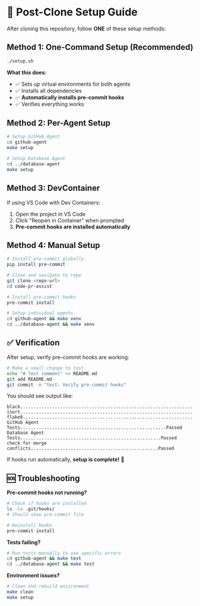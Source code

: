 # 🚀 Post-Clone Setup Guide

After cloning this repository, follow **ONE** of these setup methods:

## Method 1: One-Command Setup (Recommended)
```bash
./setup.sh
```
**What this does:**
- ✅ Sets up virtual environments for both agents
- ✅ Installs all dependencies
- ✅ **Automatically installs pre-commit hooks**
- ✅ Verifies everything works

## Method 2: Per-Agent Setup
```bash
# Setup GitHub Agent
cd github-agent
make setup

# Setup Database Agent
cd ../database-agent
make setup
```

## Method 3: DevContainer
If using VS Code with Dev Containers:
1. Open the project in VS Code
2. Click "Reopen in Container" when prompted
3. **Pre-commit hooks are installed automatically**

## Method 4: Manual Setup
```bash
# Install pre-commit globally
pip install pre-commit

# Clone and navigate to repo
git clone <repo-url>
cd code-pr-assist

# Install pre-commit hooks
pre-commit install

# Setup individual agents
cd github-agent && make venv
cd ../database-agent && make venv
```

## ✅ Verification

After setup, verify pre-commit hooks are working:
```bash
# Make a small change to test
echo "# Test comment" >> README.md
git add README.md
git commit -m "test: Verify pre-commit hooks"
```

You should see output like:
```
black....................................................................Passed
isort....................................................................Passed
flake8...................................................................Passed
GitHub Agent Tests.......................................................Passed
Database Agent Tests.....................................................Passed
check for merge conflicts................................................Passed
```

If hooks run automatically, **setup is complete!** 🎉

## 🆘 Troubleshooting

**Pre-commit hooks not running?**
```bash
# Check if hooks are installed
ls -la .git/hooks/
# Should show pre-commit file

# Reinstall hooks
pre-commit install
```

**Tests failing?**
```bash
# Run tests manually to see specific errors
cd github-agent && make test
cd ../database-agent && make test
```

**Environment issues?**
```bash
# Clean and rebuild environment
make clean
make setup
```
